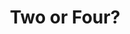 ---
title:  Two or Four?
kunstenaar: Pavel Knapek
expositie: Keramiek 2018
tekoop: ja
prijs: 500
techniek: 
afmetingen: H. 37 cm. – B. 26 cm. – D. 2 cm.
lang: nl
---